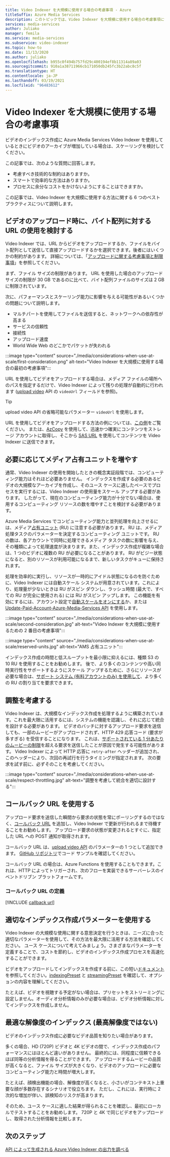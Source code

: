 ```yaml
---
title: Video Indexer を大規模に使用する場合の考慮事項 - Azure
titleSuffix: Azure Media Services
description: このトピックでは、Video Indexer を大規模に使用する場合の考慮事項について説明します。
services: media-services
author: Juliako
manager: femila
ms.service: media-services
ms.subservice: video-indexer
ms.topic: how-to
ms.date: 11/13/2020
ms.author: juliako
ms.openlocfilehash: b955c0f494b757fd29c400194ef8b11314a89a03
ms.sourcegitcommit: 910a1a38711966cb171050db245fc3b22abc8c5f
ms.translationtype: HT
ms.contentlocale: ja-JP
ms.lasthandoff: 03/19/2021
ms.locfileid: "96483612"
---
```

# <a name="things-to-consider-when-using-video-indexer-at-scale"></a>Video Indexer を大規模に使用する場合の考慮事項

ビデオのインデックス作成に Azure Media Services Video Indexer を使用しているときにビデオのアーカイブが増加している場合は、スケーリングを検討してください。 

この記事では、次のような質問に回答します。

* 考慮すべき技術的な制約はありますか。
* スマートで効率的な方法はありますか。
* プロセスに余分なコストをかけないようにすることはできますか。

この記事では、Video Indexer を大規模に使用する方法に関する 6 つのベスト プラクティスについて説明します。

## <a name="when-uploading-videos-consider-using-a-url-over-byte-array"></a>ビデオのアップロード時に、バイト配列に対する URL の使用を検討する

Video Indexer では、URL からビデオをアップロードするか、ファイルをバイト配列として送信して直接アップロードするかを選択できます。後者にはいくつかの制約があります。 詳細については、「[アップロードに関する考慮事項と制限事項](upload-index-videos.md#uploading-considerations-and-limitations)」を参照してください。

まず、ファイル サイズの制限があります。 URL を使用した場合のアップロード サイズの制限が 30 GB であるのに比べて、バイト配列ファイルのサイズは 2 GB に制限されています。

次に、パフォーマンスとスケーリング能力に影響を与える可能性があるいくつかの問題について説明します。

* マルチパートを使用してファイルを送信すると、ネットワークへの依存性が高まる 
* サービスの信頼性 
* 接続性 
* アップロード速度 
* World Wide Web のどこかでパケットが失われる

:::image type="content" source="./media/considerations-when-use-at-scale/first-consideration.png" alt-text="Video Indexer を大規模に使用する場合の最初の考慮事項":::

URL を使用してビデオをアップロードする場合は、メディア ファイルの場所へのパスを指定するだけで、Video Indexer によって残りの処理が自動的に行われます ([upload video](https://api-portal.videoindexer.ai/docs/services/Operations/operations/Upload-Video?&pattern=upload) API の `videoUrl` フィールドを参照)。

> [!TIP]
> upload video API の省略可能なパラメーター `videoUrl` を使用します。

URL を使用してビデオをアップロードする方法の例については、[この例](upload-index-videos.md#code-sample)をご覧ください。 または、[AzCopy](../../storage/common/storage-use-azcopy-v10.md) を使用して、迅速かつ確実にコンテンツをストレージ アカウントに取得し、そこから [SAS URL](../../storage/common/storage-sas-overview.md) を使用してコンテンツを Video Indexer に送信できます。

## <a name="increase-media-reserved-units-if-needed"></a>必要に応じてメディア占有ユニットを増やす

通常、Video Indexer の使用を開始したときの概念実証段階では、コンピューティング能力はそれほど必要ありません。 インデックスを作成する必要のあるビデオの大規模なアーカイブを作成し、そのユース ケースに適したペースでプロセスを実行するには、Video Indexer の使用量をスケール アップする必要があります。 したがって、現在のコンピューティング能力が十分でない場合は、使用するコンピューティング リソースの数を増やすことを検討する必要があります。

Azure Media Services でコンピューティング能力と並列処理を向上させるには、メディア[占有ユニット](../latest/concept-media-reserved-units.md) (RU) に注意する必要があります。 RU は、メディア処理タスクのパラメーターを決定するコンピューティング ユニットです。 RU の数は、各アカウントで同時に処理できるメディア タスクの数に影響を与え、その種類によって処理速度が決まります。また、インデックス作成が複雑な場合は、1 つのビデオに複数の RU が必要になることがあります。 RU がビジー状態になると、別のリソースが利用可能になるまで、新しいタスクがキューに保持されます。

処理を効率的に実行し、リソースが一時的にアイドル状態になるのを防ぐために、Video Indexer には自動スケール システムが用意されています。これにより、処理量が少ないときは RU がスピン ダウンし、ラッシュ時間 (最大で、すべての RU が完全に使用される) には RU がスピン アップします。 この機能を有効にするには、アカウント設定で[自動スケールをオンにする](manage-account-connected-to-azure.md#autoscale-reserved-units)か、または [Update-Paid-Account-Azure-Media-Services API](https://api-portal.videoindexer.ai/docs/services/Operations/operations/Update-Paid-Account-Azure-Media-Services?&pattern=update) を使用します。

:::image type="content" source="./media/considerations-when-use-at-scale/second-consideration.jpg" alt-text="Video Indexer を大規模に使用するための 2 番目の考慮事項":::

:::image type="content" source="./media/considerations-when-use-at-scale/reserved-units.jpg" alt-text="AMS 占有ユニット":::

インデックス作成の時間と低スループットを最小限に抑えるには、種類 S3 の 10 RU を使用することをお勧めします。 後で、より多くのコンテンツや高い同時実行性をサポートするようにスケール アップするために、さらにリソースが必要な場合は、[サポート システム (有料アカウントのみ) を使用して](https://ms.portal.azure.com/#blade/Microsoft_Azure_Support/HelpAndSupportBlade/newsupportrequest)、より多くの RU の割り当てを要求できます。

## <a name="respect-throttling"></a>調整を考慮する

Video Indexer は、大規模なインデックス作成を処理するように構築されています。これを最大限に活用するには、システムの機能を認識し、それに応じて統合を設計する必要があります。 ビデオのバッチに対するアップロード要求を送信しても、一部のムービーがアップロードされず、HTTP 429 応答コード (要求が多すぎる) を受信することになります。 これは、[サポートされている 1 分あたりのムービーの制限](upload-index-videos.md#uploading-considerations-and-limitations)を超える要求を送信したことが原因で発生する可能性があります。 Video Indexer によって HTTP 応答に `retry-after` ヘッダーが追加され、このヘッダーにより、次回の再試行を行うタイミングが指定されます。 次の要求を試す前に、必ずそのことを考慮してください。

:::image type="content" source="./media/considerations-when-use-at-scale/respect-throttling.jpg" alt-text="調整を考慮して統合を適切に設計する":::

## <a name="use-callback-url"></a>コールバック URL を使用する

アップロード要求を送信した瞬間から要求の状態を常にポーリングするのではなく、[コールバック URL](upload-index-videos.md#callbackurl) を追加し、Video Indexer で更新が行われるまで待機することをお勧めします。 アップロード要求の状態が変更されるとすぐに、指定した URL への POST 通知が取得されます。

コールバック URL は、[upload video API](https://api-portal.videoindexer.ai/docs/services/Operations/operations/Upload-Video?&pattern=upload) のパラメーターの 1 つとして追加できます。 [GitHub リポジトリ](https://github.com/Azure-Samples/media-services-video-indexer/tree/master/)でコード サンプルを確認してください。 

コールバック URL の場合は、Azure Functions を使用することもできます。これは、HTTP によってトリガーされ、次のフローを実装できるサーバーレスのイベントドリブン プラットフォームです。

### <a name="callback-url-definition"></a>コールバック URL の定義

[!INCLUDE [callback url](./includes/callback-url.md)]

## <a name="use-the-right-indexing-parameters-for-you"></a>適切なインデックス作成パラメーターを使用する

Video Indexer の大規模な使用に関する意思決定を行うときは、ニーズに合った適切なパラメーターを使用して、その方法を最大限に活用する方法を確認してください。 ユース ケースについて考えてみましょう。さまざまなパラメーターを定義することで、コストを節約し、ビデオのインデックス作成プロセスを高速化することができます。

ビデオをアップロードしてインデックスを作成する前に、この短い[ドキュメント](upload-index-videos.md)を参照してください。[indexingPreset](upload-index-videos.md#indexingpreset) と [streamingPreset](upload-index-videos.md#streamingpreset) を確認して、オプションの内容を理解してください。

たとえば、ビデオを視聴する予定がない場合は、プリセットをストリーミングに設定しません。オーディオ分析情報のみが必要な場合は、ビデオ分析情報に対してインデックスを作成しません。

## <a name="index-in-optimal-resolution-not-highest-resolution"></a>最適な解像度のインデックス (最高解像度ではない)

ビデオのインデックス作成に必要なビデオ品質を知りたい場合があります。 

多くの場合、HD (720P) ビデオと 4K ビデオの間で、インデックス作成のパフォーマンスにはほとんど違いがありません。 最終的には、同程度に信頼できるほぼ同等の分析情報を得ることができます。 アップロードするムービーの品質が高くなると、ファイル サイズが大きくなり、ビデオのアップロードに必要なコンピューティング能力と時間が増大します。

たとえば、顔検出機能の場合、解像度が高くなると、小さいがコンテキスト上重要な顔が多数存在するシナリオで役立ちます。 ただし、これには、実行時に 2 次的な増加が伴い、誤検知のリスクが高まります。

そのため、ユース ケースに適した結果が得られることを確認し、最初にローカルでテストすることをお勧めします。 720P と 4K で同じビデオをアップロードし、取得された分析情報を比較します。

## <a name="next-steps"></a>次のステップ

[API によって生成される Azure Video Indexer の出力を調べる](video-indexer-output-json-v2.md)
